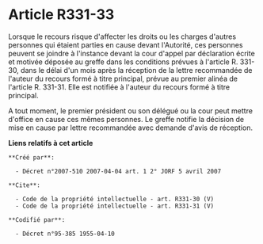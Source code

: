 # Article R331-33

Lorsque le recours risque d'affecter les droits ou les charges d'autres personnes qui étaient parties en cause devant
l'Autorité, ces personnes peuvent se joindre à l'instance devant la cour d'appel par déclaration écrite et motivée déposée au
greffe dans les conditions prévues à l'article R. 331-30, dans le délai d'un mois après la réception de la lettre recommandée
de l'auteur du recours formé à titre principal, prévue au premier alinéa de l'article R. 331-31. Elle est notifiée à l'auteur
du recours formé à titre principal.

A tout moment, le premier président ou son délégué ou la cour peut mettre d'office en cause ces mêmes personnes. Le greffe
notifie la décision de mise en cause par lettre recommandée avec demande d'avis de réception.

**Liens relatifs à cet article**

	**Créé par**:

	  - Décret n°2007-510 2007-04-04 art. 1 2° JORF 5 avril 2007

	**Cite**:

	  - Code de la propriété intellectuelle - art. R331-30 (V)
	  - Code de la propriété intellectuelle - art. R331-31 (V)

	**Codifié par**:

	  - Décret n°95-385 1955-04-10
